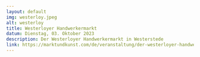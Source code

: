 ```yaml
---
layout: default
img: westerloy.jpeg
alt: westerloy
title: Westerloyer Handwerkermarkt
datum: Dienstag, 03. Oktober 2023
description: Der Westerloyer Handwerkermarkt in Westerstede
link: https://marktundkunst.com/de/veranstaltung/der-westerloyer-handwerkermarkt_22989907
---
```

